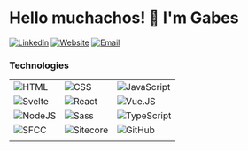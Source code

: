 # Hello muchachos! 👋 I'm Gabes

[![Linkedin](https://img.shields.io/badge/-GabesDev-blue?style=flat-square&logo=Linkedin&logoColor=white&link=https://www.linkedin.com/in/gabesdev/)](https://www.linkedin.com/in/gabesdev/)
[![Website](https://img.shields.io/badge/-🔗%20Gabes.Dev-238636?style=flat-square&logoColor=white&link=https://gabes.dev/)](https://gabes.dev/)
[![Email](https://img.shields.io/badge/-hi@Gabes.Dev-red?style=flat-square&logo=Gmail&logoColor=white&link=mailto:hi@gabes.dev)](mailto:hi@gabes.dev) 



### Technologies

| | | |
| ------------- | ------------- | ------------- |
| ![HTML](https://img.shields.io/badge/-HTML-000?&logo=html5) | ![CSS](https://img.shields.io/badge/-CSS-000?&logo=css3&logoColor=blue) | ![JavaScript](https://img.shields.io/badge/-JavaScript-000?&logo=JavaScript) |
| ![Svelte](https://img.shields.io/badge/-Svelte-000?&logo=Svelte) | ![React](https://img.shields.io/badge/-React-000?&logo=React) | ![Vue.JS](https://img.shields.io/badge/-Vue.JS-000?&logo=Vue.JS) |
| ![NodeJS](https://img.shields.io/badge/-Node.JS-000?&logo=Node.Js) | ![Sass](https://img.shields.io/badge/-Sass-000?&logo=sass) | ![TypeScript](https://img.shields.io/badge/-TypeScript-000?&logo=TypeScript) |
| ![SFCC](https://img.shields.io/badge/-SFCC-000?&logo=Salesforce) | ![Sitecore](https://img.shields.io/badge/-Sitecore-000?&logo=sitecore&logoColor=red) | ![GitHub](https://img.shields.io/badge/-Github-000?&logo=Github) |
| | | |
